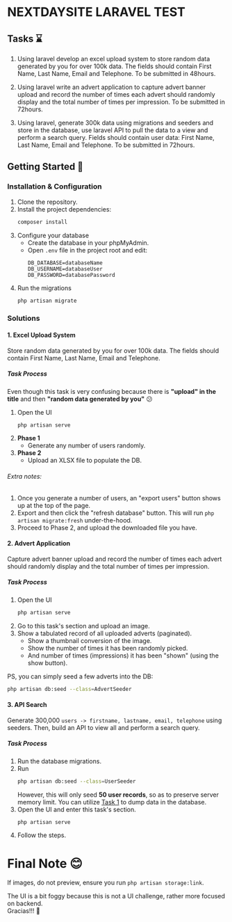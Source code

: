 # NEXTDAYSITE LARAVEL TEST

## Tasks ⌛
1. Using laravel develop an excel upload system to store random data generated by you for over 100k data. The fields should contain First Name, Last Name, Email and Telephone. To be submitted in 48hours.

2. Using laravel write an advert application to capture advert banner upload and record the number of times each advert should randomly display and the total number of times per impression. To be submitted in 72hours.

3. Using laravel, generate 300k data using migrations and seeders and store in the database, use laravel API to pull the data to a view and perform a search query. Fields should contain user data: First Name, Last Name, Email and Telephone. To be submitted in 72hours.

## Getting Started 🚀
### Installation & Configuration
1. Clone the repository.
2. Install the project dependencies:
   ```bash
   composer install
   ```
3. Configure your database
   - Create the database in your phpMyAdmin.
   - Open `.env` file in the project root and edit:
        ```
        DB_DATABASE=databaseName
        DB_USERNAME=databaseUser
        DB_PASSWORD=databasePassword
        ```
4. Run the migrations
   ```bash
   php artisan migrate
   ```

### Solutions
#### 1. Excel Upload System
Store random data generated by you for over 100k data. The fields should contain First Name, Last Name, Email and Telephone.

##### Task Process
Even though this task is very confusing because there is **"upload" in the title** and then **"random data generated by you"** 😕
1. Open the UI
   ```bash
   php artisan serve
   ```
2. **Phase 1**
   - Generate any number of users randomly.
3. **Phase 2**
   - Upload an XLSX file to populate the DB.

###### Extra notes:
1. Once you generate a number of users, an "export users" button shows up at the top of the page.
2. Export and then click the "refresh database" button. This will run `php artisan migrate:fresh` under-the-hood.
3. Proceed to Phase 2, and upload the downloaded file you have.

#### 2. Advert Application
Capture advert banner upload and record the number of times each advert should randomly display and the total number of times per impression.

##### Task Process
1. Open the UI
   ```bash
   php artisan serve
   ```
2. Go to this task's section and upload an image.
3. Show a tabulated record of all uploaded adverts (paginated).
   - Show a thumbnail conversion of the image.
   - Show the number of times it has been randomly picked.
   - And number of times (impressions) it has been "shown" (using the show button).

PS, you can simply seed a few adverts into the DB:
```bash
php artisan db:seed --class=AdvertSeeder
```

#### 3. API Search
Generate 300,000 `users -> firstname, lastname, email, telephone` using seeders. Then, build an API to view all and perform a search query.

##### Task Process
1. Run the database migrations.
2. Run
   ```bash
   php artisan db:seed --class=UserSeeder
   ```
   However, this will only seed **50 user records**, so as to preserve server memory limit. You can utilize [Task 1](#1-excel-upload-system) to dump data in the database.
3. Open the UI and enter this task's section.
   ```bash
   php artisan serve
   ```
4. Follow the steps.

# Final Note 😊
If images, do not preview, ensure you run `php artisan storage:link`.

The UI is a bit foggy because this is not a UI challenge, rather more focused on backend.<br>
Gracias!!! 🥋
